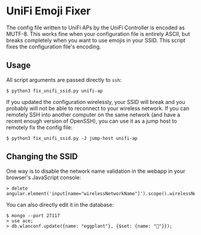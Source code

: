 # UniFi Emoji Fixer

The config file written to UniFi APs by the UniFi Controller is encoded as MUTF-8. This works fine when your 
configuration file is entirely ASCII, but breaks completely when you want to use emojis in your SSID. This script 
fixes the configuration file's encoding.

## Usage

All script arguments are passed directly to `ssh`:

    $ python3 fix_unifi_ssid.py unifi-ap

If you updated the configuration wirelessly, your SSID will break and you probably will not be able to reconnect to your 
wireless network. If you can remotely SSH into another computer on the same network (and have a recent enough version of 
OpenSSH), you can use it as a jump host to remotely fix the config file:

    $ python3 fix_unifi_ssid.py -J jump-host unifi-ap

## Changing the SSID

One way is to disable the network name validation in the webapp in your browser's JavaScript console:

    > delete angular.element('input[name="wirelessNetworkName"]').scope().wirelessNetworkFormCtrl.patterns.name;

You can also directly edit it in the database:

    $ mongo --port 27117
    > use ace;
    > db.wlanconf.update({name: "eggplant"}, {$set: {name: "🍆"}});
